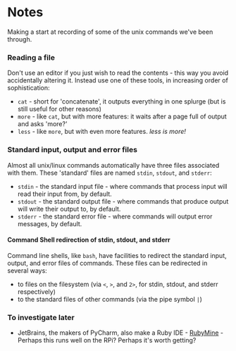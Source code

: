 # Notes
Making a start at recording of some of the unix commands we've been through.



### Reading a file
Don't use an editor if you just wish to read the contents - this way you avoid accidentally altering it.
Instead use one of these tools, in increasing order of sophistication:

- `cat` - short for 'concatenate', it outputs everything in one splurge (but is still useful for other reasons)
- `more` - like `cat`, but with more features: it waits after a page full of output and asks 'more?'
- `less` - like `more`, but with even more features. *less is more!*

### Standard input, output and error files
Almost all unix/linux commands automatically have three files associated with them. These 'standard' files are 
named `stdin`, `stdout`, and `stderr`:

- `stdin` - the standard input file - where commands that process input will read their input from, by default.
- `stdout` - the standard output file - where commands that produce output will write their output to, by default.
- `stderr` - the standard error file - where commands will output error messages, by default.

#### Command Shell redirection of stdin, stdout, and stderr
Command line shells, like `bash`, have facilities to redirect the standard input, output, and error files of commands.
These files can be redirected in several ways:
- to files on the filesystem (via `<`, `>`, and `2>`, for stdin, stdout, and stderr respectively)
- to the standard files of other commands (via the pipe symbol `|`)



### To investigate later
- JetBrains, the makers of PyCharm, also make a Ruby IDE - [RubyMine](https://www.jetbrains.com/ruby/whatsnew/) - 
  Perhaps this runs well on the RPi?  Perhaps it's worth getting? 

